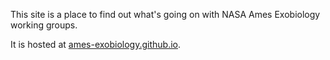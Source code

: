 This site is a place to find out what's going on with NASA Ames Exobiology working groups.

It is hosted at [ames-exobiology.github.io](ames-exobiology.github.io).
